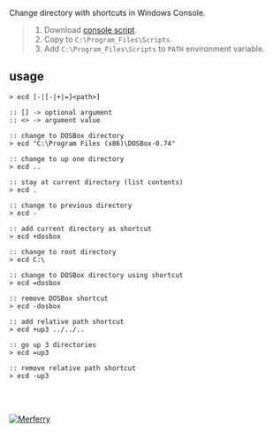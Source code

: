 Change directory with shortcuts in Windows Console.
> 1. Download [console script](https://github.com/winp/extra-cd/blob/master/ecd.cmd).
> 2. Copy to `C:\Program_Files\Scripts`.
> 3. Add `C:\Program_Files\Scripts` to `PATH` environment variable.


## usage

```batch
> ecd [-|[-|+|=]<path>]

:: [] -> optional argument
:: <> -> argument value
```

```batch
:: change to DOSBox directory
> ecd "C:\Program Files (x86)\DOSBox-0.74"

:: change to up one directory
> ecd ..

:: stay at current directory (list contents)
> ecd .

:: change to previous directory
> ecd -

:: add current directory as shortcut
> ecd +dosbox

:: change to root directory
> ecd C:\

:: change to DOSBox directory using shortcut
> ecd =dosbox

:: remove DOSBox shortcut
> ecd -dosbox

:: add relative path shortcut
> ecd +up3 ../../..

:: go up 3 directories
> ecd =up3

:: remove relative path shortcut
> ecd -up3
```
<br><br>


[![Merferry](https://i.imgur.com/Ki9lyzP.jpg)](https://merferry.github.io)
